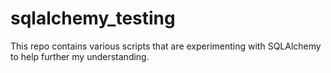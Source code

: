 # sqlalchemy_testing

This repo contains various scripts that are experimenting with SQLAlchemy to help further my understanding.